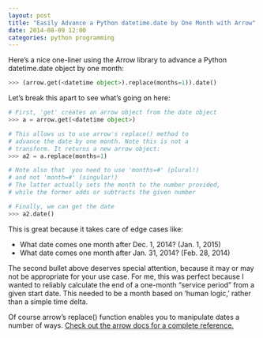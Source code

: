 ```yaml
---
layout: post
title: "Easily Advance a Python datetime.date by One Month with Arrow"
date: 2014-08-09 12:00
categories: python programming
---
```


Here’s a nice one-liner using the Arrow library to advance a Python datetime.date object by one month:

```python
>>> (arrow.get(<datetime object>).replace(months=1)).date()
```

Let’s break this apart to see what’s going on here:

```python
# First, 'get' creates an arrow object from the date object
>>> a = arrow.get(<datetime object>)

# This allows us to use arrow's replace() method to
# advance the date by one month. Note this is not a
# transform. It returns a new arrow object:
>>> a2 = a.replace(months=1)

# Note also that  you need to use 'months=#' (plural!)
# and not 'month=#' (singular!)
# The latter actually sets the month to the number provided,
# while the former adds or subtracts the given number

# Finally, we can get the date
>>> a2.date()
```

This is great because it takes care of edge cases like:

 * What date comes one month after Dec. 1, 2014? (Jan. 1, 2015)
 * What date comes one month after Jan. 31, 2014? (Feb. 28, 2014)

The second bullet above deserves special attention, because it may or may not be appropriate for your use case. For me, this was perfect because I wanted to reliably calculate the end of a one-month “service period” from a given start date. This needed to be a month based on ‘human logic,’ rather than a simple time delta.

Of course arrow’s replace() function enables you to manipulate dates a number of ways. [Check out the arrow docs for a complete reference.](https://arrow.readthedocs.io/en/latest/)
